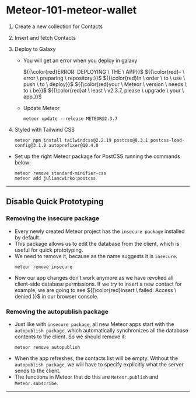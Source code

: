 # Meteor-101-meteor-wallet

1. Create a new collection for Contacts
2. Insert and fetch Contacts
3. Deploy to Galaxy

    - You will get an error when you deploy in galaxy
      
      ${{\color{red}ERROR: DEPLOYING \ THE \ APP}}$
      ${{\color{red}- \ error \ preparing \ repository:}}$
      ${{\color{red}In \ order \ to \ use \ push \ to \ deploy}}$
      ${{\color{red}your \ Meteor \ version \ needs \ to \ be}}$
      ${{\color{red}at \ least \ v2.3.7, please \ upgrade \ your \ app.}}$

    - Update Meteor
      ```
      meteor update --release METEOR@2.3.7
      ```
4. Styled with Tailwind CSS
    ```
    meteor npm install tailwindcss@2.2.19 postcss@8.3.1 postcss-load-config@3.1.0 autoprefixer@10.4.0
    ```
  - Set up the right Meteor package for PostCSS running the commands below:
    ```
    meteor remove standard-minifier-css
    meteor add juliancwirko:postcss
    ```
---
## Disable Quick Prototyping

### Removing the insecure package

- Every newly created Meteor project has the ```insecure package``` installed by default.
- This package allows us to edit the database from the client, which is useful for quick prototyping.
- We need to remove it, because as the name suggests it is ```insecure```.
  ```
  meteor remove insecure
  ```
- Now our app changes don’t work anymore as we have revoked all client-side database permissions. If we try to insert a new contact for example, we are going to see ${{\color{red}insert \ failed: Access \ denied }}$ in our browser console.

### Removing the autopublish package

- Just like with ```insecure package```, all new Meteor apps start with the ```autopublish package```, which automatically synchronizes all the database contents to the client. So we should remove it:
  ```
  meteor remove autopublish
  ```
- When the app refreshes, the contacts list will be empty. Without the ```autopublish package```, we will have to specify explicitly what the server sends to the client.
- The functions in Meteor that do this are ```Meteor.publish``` and ```Meteor.subscribe```.
---